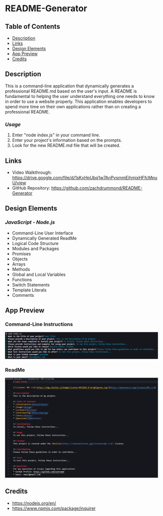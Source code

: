 # README-Generator

## Table of Contents
* [Description](#Description)
* [Links](#Links)
* [Design Elements](#Design-Elements)
* [App Preview](#App-Preview)
* [Credits](#Credits)

## Description
This is a command-line application that dynamically generates a professional README.md based on the user's input. A README is fundamental to helping the user understand everything one needs to know in order to use a website properly. This application enables developers to spend more time on their own applications rather than on creating a professional README.

### *Usage*
1. Enter "node index.js" in your command line.
2. Enter your project's information based on the prompts.
3. Look for the new README.md file that will be created.

## Links
* Video Walkthrough: https://drive.google.com/file/d/1sKxHpUbq1w7AnPvsmmEihmjxHFfcMpuU/view
* GitHub Repository: https://github.com/zachdrummond/README-Generator

## Design Elements
### *JavaScript - Node.js*
* Command-Line User Interface
* Dynamically Generated ReadMe
* Logical Code Structure
* Modules and Packages
* Promises
* Objects
* Arrays
* Methods
* Global and Local Variables
* Functions
* Switch Statements
* Template Literals
* Comments

## App Preview
### Command-Line Instructions
![CLI](./images/commandLineInterface.png)
### ReadMe
![ReadMe](./images/ReadMe.png)

## Credits
* https://nodejs.org/en/
* https://www.npmjs.com/package/inquirer
